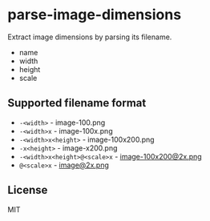 # parse-image-dimensions

Extract image dimensions by parsing its filename.

* name
* width
* height
* scale

## Supported filename format

* `-<width>` - image-100.png
* `-<width>x` - image-100x.png
* `-<width>x<height>` - image-100x200.png
* `-x<height>` - image-x200.png
* `-<width>x<height>@<scale>x` - image-100x200@2x.png
* `@<scale>x` - image@2x.png

## License

MIT
